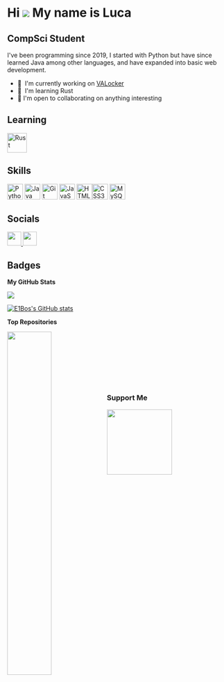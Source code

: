 Hi ![](https://user-images.githubusercontent.com/18350557/176309783-0785949b-9127-417c-8b55-ab5a4333674e.gif) My name is Luca
=============================================================================================================================

CompSci Student
----------

I've been programming since 2019, I started with Python but have since learned Java among other languages, and have expanded into basic web development.

* 🚀  I'm currently working on [VALocker](http://github.com/E1Bos/VALocker)
* 🧠  I'm learning Rust
* 🤝  I'm open to collaborating on anything interesting

## Learning
<p align="left">
<!-- <a href="https://www.rust-lang.org/" target="_blank" rel="noreferrer"><img src="https://raw.githubusercontent.com/danielcranney/profileme-dev/main/public/icons/skills/rust.svg" width="50" height="50" alt="Rust" /></a> -->
<a href="https://www.rust-lang.org/" target="_blank" rel="noreferrer"><img src="https://raw.githubusercontent.com/danielcranney/profileme-dev/main/public/icons/skills/rust-colored-dark.svg" width="45" height="45" alt="Rust" /></a>
</p>

## Skills

<p align="left">
<a href="https://www.python.org/" target="_blank" rel="noreferrer"><img src="https://raw.githubusercontent.com/danielcranney/readme-generator/main/public/icons/skills/python-colored.svg" width="36" height="36" alt="Python" /></a>
<a href="https://www.oracle.com/java/" target="_blank" rel="noreferrer"><img src="https://raw.githubusercontent.com/danielcranney/readme-generator/main/public/icons/skills/java-colored.svg" width="36" height="36" alt="Java" /></a>
<a href="https://git-scm.com/" target="_blank" rel="noreferrer"><img src="https://raw.githubusercontent.com/danielcranney/readme-generator/main/public/icons/skills/git-colored.svg" width="36" height="36" alt="Git" /></a>
<a href="https://developer.mozilla.org/en-US/docs/Web/JavaScript" target="_blank" rel="noreferrer"><img src="https://raw.githubusercontent.com/danielcranney/readme-generator/main/public/icons/skills/javascript-colored.svg" width="36" height="36" alt="JavaScript" /></a>
<a href="https://developer.mozilla.org/en-US/docs/Glossary/HTML5" target="_blank" rel="noreferrer"><img src="https://raw.githubusercontent.com/danielcranney/readme-generator/main/public/icons/skills/html5-colored.svg" width="36" height="36" alt="HTML5" /></a><a href="https://www.w3.org/TR/CSS/#css" target="_blank" rel="noreferrer"><img src="https://raw.githubusercontent.com/danielcranney/readme-generator/main/public/icons/skills/css3-colored.svg" width="36" height="36" alt="CSS3" /></a>
<a href="https://www.mysql.com/" target="_blank" rel="noreferrer"><img src="https://raw.githubusercontent.com/danielcranney/readme-generator/main/public/icons/skills/mysql-colored.svg" width="36" height="36" alt="MySQL" /></a>
</p>


## Socials

<p align="left">
<a href="https://discord.com/users/e1bos" target="_blank" rel="noreferrer"> <picture> <source media="(prefers-color-scheme: dark)" srcset="https://raw.githubusercontent.com/danielcranney/readme-generator/main/public/icons/socials/discord-dark.svg" /> <source media="(prefers-color-scheme: light)" srcset="https://raw.githubusercontent.com/danielcranney/readme-generator/main/public/icons/socials/discord.svg" /> <img src="https://raw.githubusercontent.com/danielcranney/readme-generator/main/public/icons/socials/discord.svg" width="32" height="32" /> </picture> </a>
<a href="https://www.github.com/E1Bos" target="_blank" rel="noreferrer"> <picture> <source media="(prefers-color-scheme: dark)" srcset="https://raw.githubusercontent.com/danielcranney/readme-generator/main/public/icons/socials/github-dark.svg" /> <source media="(prefers-color-scheme: light)" srcset="https://raw.githubusercontent.com/danielcranney/readme-generator/main/public/icons/socials/github.svg" /> <img src="https://raw.githubusercontent.com/danielcranney/readme-generator/main/public/icons/socials/github.svg" width="32" height="32" /> </picture> </a>
<!--
  <a href="https://www.stackoverflow.com/users/21366652/e1bos" target="_blank" rel="noreferrer"> <picture> <source media="(prefers-color-scheme: dark)" srcset="https://raw.githubusercontent.com/danielcranney/readme-generator/main/public/icons/socials/stackoverflow-dark.svg" /> <source media="(prefers-color-scheme: light)" srcset="https://raw.githubusercontent.com/danielcranney/readme-generator/main/public/icons/socials/stackoverflow.svg" /> <img src="https://raw.githubusercontent.com/danielcranney/readme-generator/main/public/icons/socials/stackoverflow.svg" width="32" height="32" /> </picture> </a>
-->
</p>

## Badges

<b>My GitHub Stats</b>

![](https://komarev.com/ghpvc/?username=E1Bos&color=brightgreen&style=flat)

<a href="http://www.github.com/E1Bos"><img src="https://github-readme-stats.vercel.app/api?username=E1Bos&show_icons=true&hide=&title_color=0891b2&text_color=ffffff&icon_color=0891b2&bg_color=1c1917&hide_border=true&show_icons=true" alt="E1Bos's GitHub stats" /></a>

<!--
<a href="https://github.com/E1Bos" align="left"><img src="https://github-readme-stats.vercel.app/api/top-langs/?username=E1Bos&langs_count=10&title_color=0891b2&text_color=ffffff&icon_color=0891b2&bg_color=1c1917&hide_border=true&locale=en&custom_title=Top%20%Languages" alt="Top Languages" /></a>
-->

<b>Top Repositories</b>

<div width="100%" align="center"><a href="https://github.com/E1Bos/VALocker" align="left"><img align="left" width="45%" src="https://github-readme-stats.vercel.app/api/pin/?username=E1Bos&repo=VALocker&title_color=0891b2&text_color=ffffff&icon_color=0891b2&bg_color=1c1917&hide_border=true&locale=en" /></a></div><br /><br /><br /><br /><br /><br /><br />

### Support Me

<a href="https://www.ko-fi.com/e1bos"><img src="https://storage.ko-fi.com/cdn/kofi2.png?v=3" width="150"/></a>
